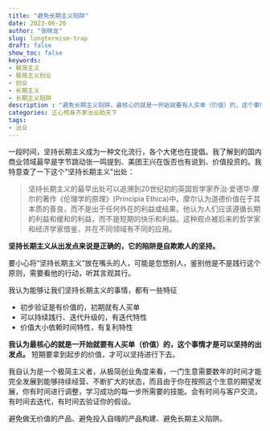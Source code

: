 ```yaml
---
title: "避免长期主义陷阱"
date: 2023-06-20
author: "张晓龙"
slug: longtermism-trap
draft: false
show_toc: false
keywords:
- 极简主义
- 极简主义创业
- 创业
- 长期主义
- 长期主义陷阱
description : "避免长期主义陷阱，最核心的就是一开始就要有人买单（价值）的，这个事情才是可以坚持的出发点"
categories: 正心修身齐家治业助天下
tags:
- 治业
---
```


一段时间，坚持长期主义成为一种文化流行，各个大佬也在提倡。我了解到的国内商业领域最早是字节跳动张一鸣提到、美团王兴在饭否也有说到、价值投资的。我特意查了一下这个"坚持长期主义"出处：

> 坚持长期主义的最早出处可以追溯到20世纪初的英国哲学家乔治·爱德华·摩尔的著作《伦理学的原理》(Principia Ethica)中。摩尔认为道德价值在于其本质的善良，而不是出于任何外在的利益或结果。他认为人们应该遵循长期的利益和缓和的利益，而不是短期的快乐和利益。这种观点被后来的哲学家和经济学家借鉴，并在不同领域有不同的应用。

**坚持长期主义从出发点来说是正确的，它的陷阱是自欺欺人的坚持。**

要小心将“坚持长期主义”放在嘴头的人，可能是忽悠别人，鉴别他是不是践行这个原则，需要看他的行动，听其言观其行。

我认为能够让我们坚持长期主义的事情，都有一些特征

- 初步验证是有价值的，初期就有人买单
- 可以持续践行、迭代升级的，有迭代特性
- 价值大小依赖时间特性，有复利特性

**我认为最核心的就是一开始就要有人买单（价值）的，这个事情才是可以坚持的出发点。** 短期要拿到起步的价值，才可以坚持进行下去。

我自认为是一个极简主义者，从极简创业角度来看，一门生意需要数年的时间才能完全发展到能够持续经营、不断扩大的状态，而且由于你在按照这个生意的期望发展，你有时间进行调整，学习成功的每一步所需要的技能。会有时间与客户交流，有时间去迭代，有时间去验证你的假设。

避免做无价值的产品、避免投入自嗨的产品构建、避免长期主义陷阱。